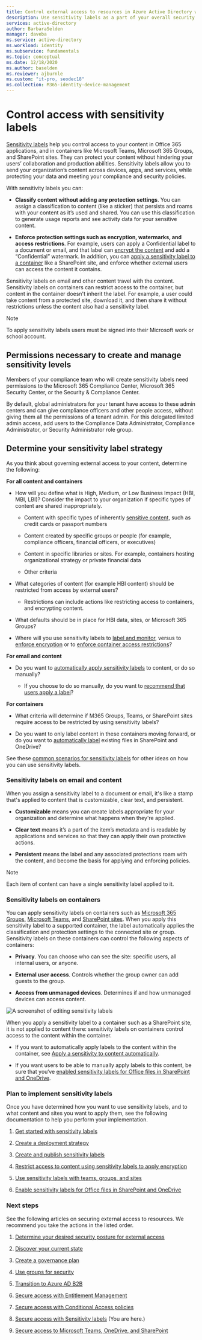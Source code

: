 ```yaml
---
title: Control external access to resources in Azure Active Directory with sensitivity labels.
description: Use sensitivity labels as a part of your overall security plan for external access.
services: active-directory
author: BarbaraSelden
manager: daveba
ms.service: active-directory
ms.workload: identity
ms.subservice: fundamentals
ms.topic: conceptual
ms.date: 12/18/2020
ms.author: baselden
ms.reviewer: ajburnle
ms.custom: "it-pro, seodec18"
ms.collection: M365-identity-device-management
---
```


# Control access with sensitivity labels 

[Sensitivity labels](https://docs.microsoft.com/microsoft-365/compliance/sensitivity-labels?view=o365-worldwide) help you control access to your content in Office 365 applications, and in containers like Microsoft Teams, Microsoft 365 Groups, and SharePoint sites. They can protect your content without hindering your users’ collaboration and production abilities. Sensitivity labels allow you to send your organization’s content across devices, apps, and services, while protecting your data and meeting your compliance and security policies. 

With sensitivity labels you can:

* **Classify content without adding any protection settings**. You can assign a classification to content (like a sticker) that persists and roams with your content as it’s used and shared. You can use this classification to generate usage reports and see activity data for your sensitive content.

* **Enforce protection settings such as encryption, watermarks, and access restrictions**. For example, users can apply a Confidential label to a document or email, and that label can [encrypt the content](https://docs.microsoft.com/microsoft-365/compliance/encryption-sensitivity-labels?view=o365-worldwide) and add a “Confidential” watermark. In addition, you can [apply a sensitivity label to a container](https://docs.microsoft.com/microsoft-365/compliance/sensitivity-labels-teams-groups-sites?view=o365-worldwide) like a SharePoint site, and enforce whether external users can access the content it contains.

Sensitivity labels on email and other content travel with the content. Sensitivity labels on containers can restrict access to the container, but content in the container doesn't inherit the label. For example, a user could take content from a protected site, download it, and then share it without restrictions unless the content also had a sensitivity label.

 >[!NOTE]
>To apply sensitivity labels users must be signed into their Microsoft work or school account. 

 
## Permissions necessary to create and manage sensitivity levels

Members of your compliance team who will create sensitivity labels need permissions to the Microsoft 365 Compliance Center, Microsoft 365 Security Center, or the Security & Compliance Center.

By default, global administrators for your tenant have access to these admin centers and can give compliance officers and other people access, without giving them all the permissions of a tenant admin. For this delegated limited admin access, add users to the Compliance Data Administrator, Compliance Administrator, or Security Administrator role group.

 

## Determine your sensitivity label strategy

As you think about governing external access to your content, determine the following:

**For all content and containers**

* How will you define what is High, Medium, or Low Business Impact (HBI, MBI, LBI)? Consider the impact to your organization if specific types of content are shared inappropriately.

   * Content with specific types of inherently [sensitive content](https://docs.microsoft.com/microsoft-365/compliance/apply-sensitivity-label-automatically?view=o365-worldwide), such as credit cards or passport numbers

   * Content created by specific groups or people (for example, compliance officers, financial officers, or executives)

   * Content in specific libraries or sites. For example, containers hosting organizational strategy or private financial data

   * Other criteria

* What categories of content (for example HBI content) should be restricted from access by external users?

   * Restrictions can include actions like restricting access to containers, and encrypting content.

* What defaults should be in place for HBI data, sites, or Microsoft 365 Groups?

* Where will you use sensitivity labels to [label and monitor](https://docs.microsoft.com/microsoft-365/compliance/label-analytics?view=o365-worldwide), versus to [enforce encryption](https://docs.microsoft.com/microsoft-365/compliance/encryption-sensitivity-labels?view=o365-worldwide) or to [enforce container access restrictions](https://docs.microsoft.com/microsoft-365/compliance/sensitivity-labels-teams-groups-sites?view=o365-worldwide)?

**For email and content**

* Do you want to [automatically apply sensitivity labels](https://docs.microsoft.com/microsoft-365/compliance/apply-sensitivity-label-automatically?view=o365-worldwide) to content, or do so manually?

   * If you choose to do so manually, do you want to [recommend that users apply a label](https://docs.microsoft.com/microsoft-365/compliance/apply-sensitivity-label-automatically?view=o365-worldwide)?

**For containers**

* What criteria will determine if M365 Groups, Teams, or SharePoint sites require access to be restricted by using sensitivity labels?

* Do you want to only label content in these containers moving forward, or do you want to [automatically label](https://docs.microsoft.com/microsoft-365/compliance/apply-sensitivity-label-automatically?view=o365-worldwide) existing files in SharePoint and OneDrive?

See these [common scenarios for sensitivity labels](https://docs.microsoft.com/microsoft-365/compliance/get-started-with-sensitivity-labels?view=o365-worldwide) for other ideas on how you can use sensitivity labels.

### Sensitivity labels on email and content

When you assign a sensitivity label to a document or email, it's like a stamp that's applied to content that is customizable, clear text, and persistent. 

* **Customizable** means you can create labels appropriate for your organization and determine what happens when they're applied.

* **Clear text** means it’s a part of the item’s metadata and is readable by applications and services so that they can apply their own protective actions.

* **Persistent** means the label and any associated protections roam with the content, and become the basis for applying and enforcing policies.

 

> [!NOTE]
> Each item of content can have a single sensitivity label applied to it.


### Sensitivity labels on containers

You can apply sensitivity labels on containers such as [Microsoft 365 Groups](https://docs.microsoft.com/azure/active-directory/users-groups-roles/groups-assign-sensitivity-labels), [Microsoft Teams](https://docs.microsoft.com/microsoft-365/compliance/sensitivity-labels-teams-groups-sites?view=o365-worldwide), and [SharePoint sites](https://docs.microsoft.com/microsoft-365/compliance/sensitivity-labels-teams-groups-sites?view=o365-worldwide). When you apply this sensitivity label to a supported container, the label automatically applies the classification and protection settings to the connected site or group. Sensitivity labels on these containers can control the following aspects of containers:

* **Privacy**. You can choose who can see the site: specific users, all internal users, or anyone.

* **External user access**. Controls whether the group owner can add guests to the group.

* **Access from unmanaged devices**. Determines if and how unmanaged devices can access content.

 

![A screenshot of editing sensitivity labels](media/secure-external-access/8-edit-label.png)

 

When you apply a sensitivity label to a container such as a SharePoint site, it is not applied to content there: sensitivity labels on containers control access to the content within the container. 

* If you want to automatically apply labels to the content within the container, see [Apply a sensitivity to content automatically](https://docs.microsoft.com/microsoft-365/compliance/apply-sensitivity-label-automatically?view=o365-worldwide).

* If you want users to be able to manually apply labels to this content, be sure that you‘ve [enabled sensitivity labels for Office files in SharePoint and OneDrive](https://docs.microsoft.com/microsoft-365/compliance/sensitivity-labels-sharepoint-onedrive-files?view=o365-worldwide).

### Plan to implement sensitivity labels

Once you have determined how you want to use sensitivity labels, and to what content and sites you want to apply them, see the following documentation to help you perform your implementation.

1. [Get started with sensitivity labels](https://docs.microsoft.com/microsoft-365/compliance/get-started-with-sensitivity-labels?view=o365-worldwide)

2. [Create a deployment strategy](https://docs.microsoft.com/microsoft-365/compliance/get-started-with-sensitivity-labels?view=o365-worldwide)

3. [Create and publish sensitivity labels](https://docs.microsoft.com/microsoft-365/compliance/create-sensitivity-labels?view=o365-worldwide)

4. [Restrict access to content using sensitivity labels to apply encryption](https://docs.microsoft.com/microsoft-365/compliance/encryption-sensitivity-labels?view=o365-worldwide)

5. [Use sensitivity labels with teams, groups, and sites](https://docs.microsoft.com/microsoft-365/compliance/sensitivity-labels-teams-groups-sites?view=o365-worldwide)

6. [Enable sensitivity labels for Office files in SharePoint and OneDrive](https://docs.microsoft.com/microsoft-365/compliance/sensitivity-labels-sharepoint-onedrive-files?view=o365-worldwide)

### Next steps

See the following articles on securing external access to resources. We recommend you take the actions in the listed order.

1. [Determine your desired security posture for external access](1-secure-access-posture.md)

2. [Discover your current state](2-secure-access-current-state.md)

3. [Create a governance plan](3-secure-access-plan.md)

4. [Use groups for security](4-secure-access-groups.md)

5. [Transition to Azure AD B2B](5-secure-access-b2b.md)

6. [Secure access with Entitlement Management](6-secure-access-entitlement-managment.md)

7. [Secure access with Conditional Access policies](7-secure-access-conditional-access.md)

8. [Secure access with Sensitivity labels](8-secure-access-sensitivity-labels.md) (You are here.)

9. [Secure access to Microsoft Teams, OneDrive, and SharePoint](9-secure-access-teams-sharepoint.md)
